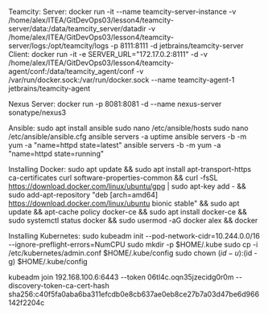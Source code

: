 Teamcity:
Server:
docker run -it --name teamcity-server-instance -v /home/alex/ITEA/GitDevOps03/lesson4/teamcity-server/data:/data/teamcity_server/datadir -v /home/alex/ITEA/GitDevOps03/lesson4/teamcity-server/logs:/opt/teamcity/logs -p 8111:8111 -d jetbrains/teamcity-server
Client:
docker run -it -e SERVER_URL="172.17.0.2:8111" -d -v /home/alex/ITEA/GitDevOps03/lesson4/teamcity-agent/conf:/data/teamcity_agent/conf -v /var/run/docker.sock:/var/run/docker.sock --name teamcity-agent-1 jetbrains/teamcity-agent

Nexus Server:
docker run -p 8081:8081 -d --name nexus-server sonatype/nexus3

Ansible:
sudo apt install ansible
sudo nano /etc/ansible/hosts
sudo nano /etc/ansible/ansible.cfg
ansible servers -a uptime
ansible servers -b -m yum -a "name=httpd state=latest"
ansible servers -b -m yum -a "name=httpd state=running"

Installing Docker:
sudo apt update && sudo apt install apt-transport-https ca-certificates curl software-properties-common && curl -fsSL https://download.docker.com/linux/ubuntu/gpg | sudo apt-key add - && sudo add-apt-repository "deb [arch=amd64] https://download.docker.com/linux/ubuntu bionic stable" && sudo apt update && apt-cache policy docker-ce && sudo apt install docker-ce && sudo systemctl status docker && sudo usermod -aG docker alex && docker

Installing Kubernetes:
sudo kubeadm init --pod-network-cidr=10.244.0.0/16 --ignore-preflight-errors=NumCPU
sudo mkdir -p $HOME/.kube
sudo cp -i /etc/kubernetes/admin.conf $HOME/.kube/config
sudo chown $(id -u):$(id -g) $HOME/.kube/config


kubeadm join 192.168.100.6:6443 --token 06tl4c.oqn35jzecidg0r0m --discovery-token-ca-cert-hash sha256:c40f5fa0aba6ba311efcdb0e8cb637ae0eb8ce27b7a03d47be6d966142f2204c




